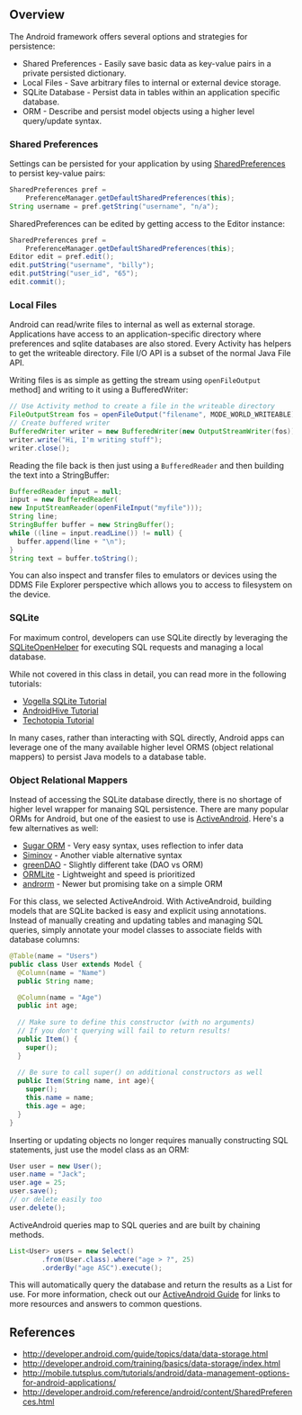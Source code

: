## Overview

The Android framework offers several options and strategies for persistence:

 * Shared Preferences - Easily save basic data as key-value pairs in a private persisted dictionary.
 * Local Files - Save arbitrary files to internal or external device storage.
 * SQLite Database - Persist data in tables within an application specific database.
 * ORM - Describe and persist model objects using a higher level query/update syntax.

### Shared Preferences

Settings can be persisted for your application by using [SharedPreferences](http://developer.android.com/reference/android/content/SharedPreferences.html) to persist key-value pairs:

```java
SharedPreferences pref =   
    PreferenceManager.getDefaultSharedPreferences(this);
String username = pref.getString("username", "n/a"); 
```

SharedPreferences can be edited by getting access to the Editor instance:

```java
SharedPreferences pref =   
    PreferenceManager.getDefaultSharedPreferences(this);
Editor edit = pref.edit();
edit.putString("username", "billy");
edit.putString("user_id", "65");
edit.commit(); 
```

### Local Files

Android can read/write files to internal as well as external storage. Applications have access to an application-specific directory where preferences and sqlite databases are also stored. Every Activity has helpers to get the writeable directory. File I/O API is a subset of the normal Java File API.

Writing files is as simple as getting the stream using `openFileOutput` method] and writing to it using a BufferedWriter:

```java
// Use Activity method to create a file in the writeable directory
FileOutputStream fos = openFileOutput("filename", MODE_WORLD_WRITEABLE);
// Create buffered writer
BufferedWriter writer = new BufferedWriter(new OutputStreamWriter(fos));
writer.write("Hi, I'm writing stuff");
writer.close();
```

Reading the file back is then just using a `BufferedReader` and then building the text into a StringBuffer:

```java
BufferedReader input = null;
input = new BufferedReader(
new InputStreamReader(openFileInput("myfile")));
String line;
StringBuffer buffer = new StringBuffer();
while ((line = input.readLine()) != null) {
  buffer.append(line + "\n");
}
String text = buffer.toString();
```

You can also inspect and transfer files to emulators or devices using the DDMS File Explorer perspective which allows you to access to filesystem on the device.

### SQLite

For maximum control, developers can use SQLite directly by leveraging the [SQLiteOpenHelper](http://developer.android.com/reference/android/database/sqlite/SQLiteOpenHelper.html) for executing SQL requests and managing a local database.

While not covered in this class in detail, you can read more in the following tutorials:

 * [Vogella SQLite Tutorial](http://www.vogella.com/articles/AndroidSQLite/article.html)
 * [AndroidHive Tutorial](http://www.androidhive.info/2011/11/android-sqlite-database-tutorial/)
 * [Techotopia Tutorial](http://www.techotopia.com/index.php/An_Android_SQLite_Database_Tutorial)

In many cases, rather than interacting with SQL directly, Android apps can leverage one of the many available higher level ORMS (object relational mappers) to persist Java models to a database table.

### Object Relational Mappers

Instead of accessing the SQLite database directly, there is no shortage of higher level wrapper for manaing SQL persistence. There are many popular ORMs for Android, but one of the easiest to use is [ActiveAndroid](https://github.com/pardom/ActiveAndroid/wiki/Getting-started). Here's a few alternatives as well:

 * [Sugar ORM](http://satyan.github.io/sugar/index.html) - Very easy syntax, uses reflection to infer data
 * [Siminov](http://siminov.github.io/android-orm/) - Another viable alternative syntax
 * [greenDAO](http://greendao-orm.com/) - Slightly different take (DAO vs ORM)
 * [ORMLite](http://ormlite.com/sqlite_java_android_orm.shtml) - Lightweight and speed is prioritized
 * [androrm](http://androrm.the-pixelpla.net/) - Newer but promising take on a simple ORM

For this class, we selected ActiveAndroid. With ActiveAndroid, building models that are SQLite backed is easy and explicit using annotations. Instead of manually creating and updating tables and managing SQL queries, simply annotate your model classes to associate fields with database columns:

```java
@Table(name = "Users")
public class User extends Model {
  @Column(name = "Name")
  public String name;

  @Column(name = "Age")
  public int age;
  
  // Make sure to define this constructor (with no arguments)
  // If you don't querying will fail to return results!
  public Item() {
    super();
  }
  
  // Be sure to call super() on additional constructors as well
  public Item(String name, int age){
    super();
    this.name = name;
    this.age = age;
  }
}
```

Inserting or updating objects no longer requires manually constructing SQL statements, just use the model class as an ORM:

```java
User user = new User();
user.name = "Jack";
user.age = 25;
user.save();
// or delete easily too
user.delete();
```

ActiveAndroid queries map to SQL queries and are built by chaining methods.

```java
List<User> users = new Select()
		.from(User.class).where("age > ?", 25)
		.orderBy("age ASC").execute();
```

This will automatically query the database and return the results as a List for use. For more information, check out our [ActiveAndroid Guide](https://github.com/thecodepath/android_guides/wiki/ActiveAndroid-Guide) for links to more resources and answers to common questions.

## References

 * <http://developer.android.com/guide/topics/data/data-storage.html>
 * <http://developer.android.com/training/basics/data-storage/index.html>
 * <http://mobile.tutsplus.com/tutorials/android/data-management-options-for-android-applications/>
 * <http://developer.android.com/reference/android/content/SharedPreferences.html>